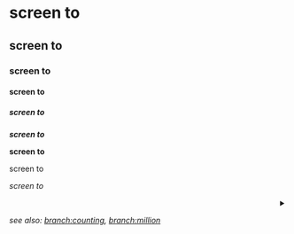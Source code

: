 # screen to
## screen to
### screen to
#### screen to
##### screen to
***screen to***

**screen to**

screen to

*screen to*

<details style="width: 100%; text-align: right">
<summary></summary>
<section style="width: 100%; text-align: left">
font: <a href="https://www.dafont.com/lt-carpet.font?text=screen+to">LT Carpet</a>
</section>
</details>

*see also: [branch:counting](https://github.com/gennyble/screento/tree/counting), [branch:million](https://github.com/gennyble/screento/tree/million)*